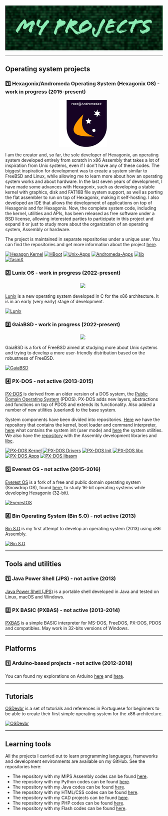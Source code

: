[![Header](https://raw.githubusercontent.com/felipenlunkes/felipenlunkes/master/projects.png "Header")](https://github.com/felipenlunkes)

<hr>

## Operating system projects

### 1️⃣ Hexagonix/Andromeda Operating System (Hexagonix OS) - work in progress (2015-present)

<p align='center'>
<a href="https://github.com/hexagonix"><img height="150" src="https://github.com/hexagonix/Doc/blob/main/Img/Hexagonix.png"></a>&nbsp;&nbsp;
</p>

I am the creator and, so far, the sole developer of Hexagonix, an operating system developed entirely from scratch in x86 Assembly that takes a lot of inspiration from Unix systems, even if I don't have any of these codes. The biggest inspiration for development was to create a system similar to FreeBSD and Linux, while allowing me to learn more about how an operating system works and about hardware. In the last seven years of development, I have made some advances with Hexagonix, such as developing a stable kernel with graphics, disk and FAT16B file system support, as well as porting the flat assembler to run on top of Hexagonix, making it self-hosting. I also developed an IDE that allows the development of applications on top of Hexagonix and for Hexagonix. Now, the complete system code, including the kernel, utilities and APIs, has been released as free software under a BSD license, allowing interested parties to participate in this project and expand it or just to study more about the organization of an operating system, Assembly or hardware.

The project is maintained in separate repositories under a unique user. You can find the repositories and get more information about the project [here](https://github.com/hexagonix/).

[![Hexagon Kernel](https://github-readme-stats.vercel.app/api/pin/?username=Hexagonix&repo=Hexagon&theme=dark)](https://github.com/hexagonix/Hexagon)
[![HBoot](https://github-readme-stats.vercel.app/api/pin/?username=Hexagonix&repo=HBoot&theme=dark)](https://github.com/hexagonix/Hboot)
[![Unix-Apps](https://github-readme-stats.vercel.app/api/pin/?username=Hexagonix&repo=unix-apps&theme=dark)](https://github.com/hexagonix/unix-apps)
[![Andromeda-Apps](https://github-readme-stats.vercel.app/api/pin/?username=Hexagonix&repo=andromeda-apps&theme=dark)](https://github.com/hexagonix/andromeda-apps)
[![lib](https://github-readme-stats.vercel.app/api/pin/?username=Hexagonix&repo=lib&theme=dark)](https://github.com/hexagonix/lib)
[![fasmX](https://github-readme-stats.vercel.app/api/pin/?username=Hexagonix&repo=fasmx&theme=dark)](https://github.com/hexagonix/fasmx)

### 2️⃣ Lunix OS - work in progress (2022-present)

<p align='center'>
<a href="https://github.com/felipenlunkes/lunix"><img height="100" src="https://github.com/felipenlunkes/lunix/blob/main/Doc/header.gif"></a>&nbsp;&nbsp;
</p>

[Lunix](https://github.com/felipenlunkes/Lunix) is a new operating system developed in C for the x86 architecture. It is in an early (very early) stage of development.

[![Lunix](https://github-readme-stats.vercel.app/api/pin/?username=felipenlunkes&repo=lunix&theme=dark)](https://github.com/felipenlunkes/lunix)

### 3️⃣ GaiaBSD - work in progress (2022-present)

<p align='center'>
<a href="https://github.com/felipenlunkes/GaiaBSD"><img height="150" src="https://github.com/simple-icons/simple-icons/blob/develop/icons/freebsd.svg"></a>&nbsp;&nbsp;
</p>

GaiaBSD is a fork of FreeBSD aimed at studying more about Unix systems and trying to develop a more user-friendly distribution based on the robustness of FreeBSD.

[![GaiaBSD](https://github-readme-stats.vercel.app/api/pin/?username=felipenlunkes&repo=GaiaBSD&theme=dark)](https://github.com/felipenlunkes/GaiaBSD)

### 4️⃣ PX-DOS - not active (2013-2015)

[PX-DOS](https://github.com/felipenlunkes/PX-DOS) is derived from an older version of a DOS system, the [Public Domain Operating System](http://www.pdos.org/) (PDOS). PX-DOS adds new layers, abstractions and functions on top of PDOS and extends its functionality. Also added a number of new utilities (userland) to the base system.

System components have been divided into repositories. [Here](https://github.com/felipenlunkes/PX-DOS) we have the repository that contains the kernel, boot loader and command interpreter, [here](https://github.com/felipenlunkes/PX-DOS-init) what contains the system init (user mode) and [here](https://github.com/felipenlunkes/PX-DOS-Apps) the system utilities. We also have the [repository](https://github.com/felipenlunkes/PX-DOS-libasm) with the Assembly development libraries and [libc](https://github.com/felipenlunkes/PX-DOS-libc).

[![PX-DOS Kernel](https://github-readme-stats.vercel.app/api/pin/?username=felipenlunkes&repo=PX-DOS&theme=dark)](https://github.com/felipenlunkes/PX-DOS)
[![PX-DOS Drivers](https://github-readme-stats.vercel.app/api/pin/?username=felipenlunkes&repo=PX-DOS-Drivers&theme=dark)](https://github.com/felipenlunkes/PX-DOS-Drivers)
[![PX-DOS Init](https://github-readme-stats.vercel.app/api/pin/?username=felipenlunkes&repo=PX-DOS-init&theme=dark)](https://github.com/felipenlunkes/PX-DOS-init)
[![PX-DOS libc](https://github-readme-stats.vercel.app/api/pin/?username=felipenlunkes&repo=PX-DOS-libc&theme=dark)](https://github.com/felipenlunkes/PX-DOS-libc)
[![PX-DOS Apps](https://github-readme-stats.vercel.app/api/pin/?username=felipenlunkes&repo=PX-DOS-Apps&theme=dark)](https://github.com/felipenlunkes/PX-DOS-Apps)
[![PX-DOS libasm](https://github-readme-stats.vercel.app/api/pin/?username=felipenlunkes&repo=PX-DOS-libasm&theme=dark)](https://github.com/felipenlunkes/PX-DOS-libasm)

### 5️⃣ Everest OS - not active (2015-2016)

[Everest OS](https://github.com/felipenlunkes/EverestOS) is a fork of a free and public domain operating system (Snowdrop OS), found [here](http://sebastianmihai.com/snowdrop), to study 16-bit operating systems while developing Hexagonix (32-bit).

[![EverestOS](https://github-readme-stats.vercel.app/api/pin/?username=felipenlunkes&repo=EverestOS&theme=dark)](https://github.com/felipenlunkes/EverestOS)

### 6️⃣ Bin Operating System (Bin S.O) - not active (2013)

[Bin S.O](https://github.com/felipenlunkes/Bin-S.O) is my first attempt to develop an operating system (2013) using x86 Assembly.

[![Bin S.O](https://github-readme-stats.vercel.app/api/pin/?username=felipenlunkes&repo=Bin-S.O&theme=dark)](https://github.com/felipenlunkes/Bin-S.O)

<hr>

## Tools and utilities

### 1️⃣ Java Power Shell (JPS) - not active (2013)

[Java Power Shell (JPS)](https://github.com/felipenlunkes/Java-Power-Shell) is a portable shell developed in Java and tested on Linux, macOS and Windows.

### 2️⃣ PX BASIC (PXBAS) - not active (2013-2014)

[PXBAS](https://github.com/felipenlunkes/PXBAS) is a simple BASIC interpreter for MS-DOS, FreeDOS, PX-DOS, PDOS and compatibles. May work in 32-bits versions of Windows.

<hr>

## Platforms

### 1️⃣ Arduino-based projects - not active (2012-2018)

You can found my explorations on Arduino [here](https://github.com/felipenlunkes/Arduino-stuff) and [here](https://github.com/felipenlunkes/AxiomKernel).

<hr>

## Tutorials

[OSDevbr](https://github.com/felipenlunkes/osdevbr) is a set of tutorials and references in Portuguese for beginners to be able to create their first simple operating system for the x86 architecture.

[![OSDevbr](https://github-readme-stats.vercel.app/api/pin/?username=felipenlunkes&repo=osdevbr&theme=dark)](https://github.com/felipenlunkes/osdevbr)

<hr>

## Learning tools

All the projects I carried out to learn programming languages, frameworks and development environments are available on my GitHub. See the repositories here:

* The repository with my MIPS Assembly codes can be found [here](https://github.com/felipenlunkes/MIPS-asm).
* The repository with my Python codes can be found [here](https://github.com/felipenlunkes/learning-Python).
* The repository with my Java codes can be found [here](https://github.com/felipenlunkes/learning-Java).
* The repository with my HTML/CSS codes can be found [here](https://github.com/felipenlunkes/learning-HTML-CSS).
* The repository with my CAD projects can be found [here](https://github.com/felipenlunkes/learning-CAD). 
* The repository with my PHP codes can be found [here](https://github.com/felipenlunkes/learning-PHP).
* The repository with my Flash codes can be found [here](https://github.com/felipenlunkes/learning-Flash).
